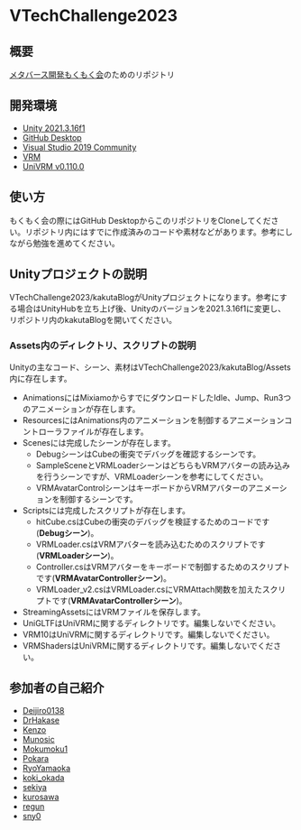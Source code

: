 # VTechChallenge2023
## 概要
[メタバース開発もくもく会](https://connpass.com/event/279669/)のためのリポジトリ

## 開発環境
- [Unity 2021.3.16f1](https://unity.com/releases/editor/whats-new/2021.3.16)
- [GitHub Desktop](https://desktop.github.com/)
- [Visual Studio 2019 Community](https://learn.microsoft.com/ja-jp/visualstudio/releases/2019/release-notes)
- [VRM](https://vrm.dev/)
- [UniVRM v0.110.0](https://github.com/vrm-c/UniVRM/releases)

## 使い方
もくもく会の際にはGitHub DesktopからこのリポジトリをCloneしてください。リポジトリ内にはすでに作成済みのコードや素材などがあります。参考にしながら勉強を進めてください。

## Unityプロジェクトの説明
VTechChallenge2023/kakutaBlogがUnityプロジェクトになります。参考にする場合はUnityHubを立ち上げ後、Unityのバージョンを2021.3.16f1に変更し、リポジトリ内のkakutaBlogを開いてください。
### Assets内のディレクトリ、スクリプトの説明
Unityの主なコード、シーン、素材はVTechChallenge2023/kakutaBlog/Assets内に存在します。
- AnimationsにはMixiamoからすでにダウンロードしたIdle、Jump、Run3つのアニメーションが存在します。
- ResourcesにはAnimations内のアニメーションを制御するアニメーションコントローラファイルが存在します。
- Scenesには完成したシーンが存在します。
   - DebugシーンはCubeの衝突でデバッグを確認するシーンです。
   - SampleSceneとVRMLoaderシーンはどちらもVRMアバターの読み込みを行うシーンですが、VRMLoaderシーンを参考にしてください。
   - VRMAvatarControlシーンはキーボードからVRMアバターのアニメーションを制御するシーンです。
- Scriptsには完成したスクリプトが存在します。
   - hitCube.csはCubeの衝突のデバッグを検証するためのコードです(**Debugシーン**)。
   - VRMLoader.csはVRMアバターを読み込むためのスクリプトです(**VRMLoaderシーン**)。
   - Controller.csはVRMアバターをキーボードで制御するためのスクリプトです(**VRMAvatarControllerシーン**)。
   - VRMLoader_v2.csはVRMLoader.csにVRMAttach関数を加えたスクリプトです(**VRMAvatarControllerシーン**)。
- StreamingAssetsにはVRMファイルを保存します。
- UniGLTFはUniVRMに関するディレクトリです。編集しないでください。
- VRM10はUniVRMに関するディレクトリです。編集しないでください。
- VRMShadersはUniVRMに関するディレクトリです。編集しないでください。

## 参加者の自己紹介
- [Deijiro0138](Deijiro0138.md)
- [DrHakase](DrHakase.md)
- [Kenzo](Kenzo.md)
- [Munosic](MiyuFukuoka.md)
- [Mokumoku1](Mokumoku1.md)
- [Pokara](Pokara.md)
- [RyoYamaoka](RyoYamaoka.md)
- [koki_okada](koki_okada.md)
- [sekiya](sekiya.md)
- [kurosawa](kurosawa.md)
- [regun](self_regun.md)
- [sny0](sny0.md)




